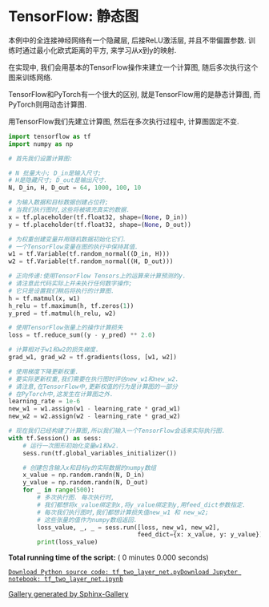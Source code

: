 # TensorFlow: 静态图

本例中的全连接神经网络有一个隐藏层, 后接ReLU激活层, 并且不带偏置参数. 训练时通过最小化欧式距离的平方, 来学习从x到y的映射.

在实现中, 我们会用基本的TensorFlow操作来建立一个计算图, 随后多次执行这个图来训练网络.

TensorFlow和PyTorch有一个很大的区别, 就是TensorFlow用的是静态计算图, 而PyTorch则用动态计算图.

用TensorFlow我们先建立计算图, 然后在多次执行过程中, 计算图固定不变.

```py
import tensorflow as tf
import numpy as np

# 首先我们设置计算图:

# N 批量大小; D_in是输入尺寸;
# H是隐藏尺寸; D_out是输出尺寸.
N, D_in, H, D_out = 64, 1000, 100, 10

# 为输入数据和目标数据创建占位符;
# 当我们执行图时,这些将被填充真实的数据.
x = tf.placeholder(tf.float32, shape=(None, D_in))
y = tf.placeholder(tf.float32, shape=(None, D_out))

# 为权重创建变量并用随机数据初始化它们.
# 一个TensorFlow变量在图的执行中保持其值.
w1 = tf.Variable(tf.random_normal((D_in, H)))
w2 = tf.Variable(tf.random_normal((H, D_out)))

# 正向传递:使用TensorFlow Tensors上的运算来计算预测的y.
# 请注意此代码实际上并未执行任何数字操作;
# 它只是设置我们稍后将执行的计算图.
h = tf.matmul(x, w1)
h_relu = tf.maximum(h, tf.zeros(1))
y_pred = tf.matmul(h_relu, w2)

# 使用TensorFlow张量上的操作计算损失
loss = tf.reduce_sum((y - y_pred) ** 2.0)

# 计算相对于w1和w2的损失梯度.
grad_w1, grad_w2 = tf.gradients(loss, [w1, w2])

# 使用梯度下降更新权重.
# 要实际更新权重,我们需要在执行图时评估new_w1和new_w2.
# 请注意,在TensorFlow中,更新权值的行为是计算图的一部分
# 在PyTorch中,这发生在计算图之外.
learning_rate = 1e-6
new_w1 = w1.assign(w1 - learning_rate * grad_w1)
new_w2 = w2.assign(w2 - learning_rate * grad_w2)

# 现在我们已经构建了计算图,所以我们输入一个TensorFlow会话来实际执行图.
with tf.Session() as sess:
    # 运行一次图形初始化变量w1和w2.
    sess.run(tf.global_variables_initializer())

    # 创建包含输入x和目标y的实际数据的numpy数组
    x_value = np.random.randn(N, D_in)
    y_value = np.random.randn(N, D_out)
    for _ in range(500):
        # 多次执行图. 每次执行时,
        # 我们都想将x_value绑定到x,将y_value绑定到y,用feed_dict参数指定.
        # 每次我们执行图时,我们都想计算损失值new_w1 和 new_w2;
        # 这些张量的值作为numpy数组返回.
        loss_value, _, _ = sess.run([loss, new_w1, new_w2],
                                    feed_dict={x: x_value, y: y_value})
        print(loss_value)

```

**Total running time of the script:** ( 0 minutes 0.000 seconds)

[`Download Python source code: tf_two_layer_net.py`](../../_downloads/tf_two_layer_net.py)[`Download Jupyter notebook: tf_two_layer_net.ipynb`](../../_downloads/tf_two_layer_net.ipynb)

[Gallery generated by Sphinx-Gallery](https://sphinx-gallery.readthedocs.io)